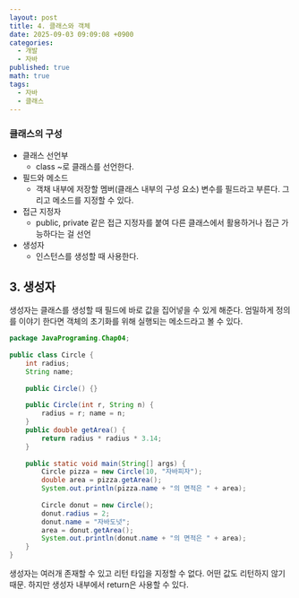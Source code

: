 ```yaml
---
layout: post
title: 4. 클래스와 객체
date: 2025-09-03 09:09:08 +0900
categories:
  - 개발
  - 자바
published: true
math: true
tags:
  - 자바
  - 클래스
---
```

### 클래스의 구성
- 클래스 선언부
	- class ~로 클래스를 선언한다.
- 필드와 메소드
	- 객채 내부에 저장할 멤버(클래스 내부의 구성 요소) 변수를 필드라고 부른다. 그리고 메소드를 지정할 수 있다.
- 접근 지정자
	- public, private 같은 접근 지정자를 붙여 다른 클래스에서 활용하거나 접근 가능하다는 걸 선언
- 생성자
	- 인스턴스를 생성할 때 사용한다.

## 3. 생성자
생성자는 클래스를 생성할 때 필드에 바로 값을 집어넣을 수 있게 해준다. 엄밀하게 정의를 이야기 한다면 객체의 초기화를 위해 실행되는 메소드라고 볼 수 있다.

```java
package JavaPrograming.Chap04;  
  
public class Circle {  
    int radius;  
    String name;  
  
    public Circle() {}  
      
    public Circle(int r, String n) {  
        radius = r; name = n;  
    }  
    public double getArea() {  
        return radius * radius * 3.14;  
    }  
  
    public static void main(String[] args) {  
        Circle pizza = new Circle(10, "자바피자");  
        double area = pizza.getArea();  
        System.out.println(pizza.name + "의 면적은 " + area);  
  
        Circle donut = new Circle();  
        donut.radius = 2;  
        donut.name = "자바도넛";  
        area = donut.getArea();  
        System.out.println(donut.name + "의 면적은 " + area);  
    }  
}
```

생성자는 여러개 존재할 수 있고 리턴 타입을 지정할 수 없다. 어떤 값도 리턴하지 않기 때문. 하지만 생성자 내부에서 return은 사용할 수 있다.

